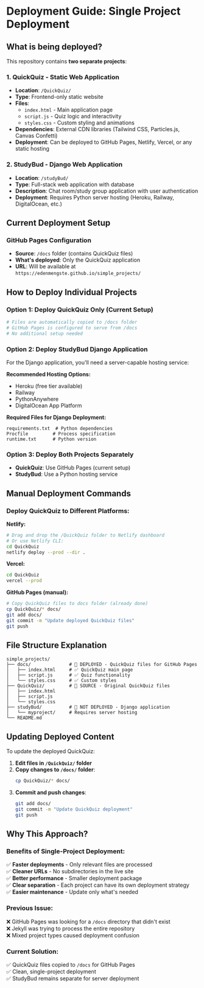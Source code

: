 # Deployment Guide: Single Project Deployment

## What is being deployed?

This repository contains **two separate projects**:

### 1. QuickQuiz - Static Web Application
- **Location**: `/QuickQuiz/`
- **Type**: Frontend-only static website
- **Files**: 
  - `index.html` - Main application page
  - `script.js` - Quiz logic and interactivity  
  - `styles.css` - Custom styling and animations
- **Dependencies**: External CDN libraries (Tailwind CSS, Particles.js, Canvas Confetti)
- **Deployment**: Can be deployed to GitHub Pages, Netlify, Vercel, or any static hosting

### 2. StudyBud - Django Web Application  
- **Location**: `/studyBud/`
- **Type**: Full-stack web application with database
- **Description**: Chat room/study group application with user authentication
- **Deployment**: Requires Python server hosting (Heroku, Railway, DigitalOcean, etc.)

## Current Deployment Setup

### GitHub Pages Configuration
- **Source**: `/docs` folder (contains QuickQuiz files)
- **What's deployed**: Only the QuickQuiz application
- **URL**: Will be available at `https://edenmengste.github.io/simple_projects/`

## How to Deploy Individual Projects

### Option 1: Deploy QuickQuiz Only (Current Setup)
```bash
# Files are automatically copied to /docs folder
# GitHub Pages is configured to serve from /docs
# No additional setup needed
```

### Option 2: Deploy StudyBud Django Application
For the Django application, you'll need a server-capable hosting service:

**Recommended Hosting Options:**
- Heroku (free tier available)
- Railway  
- PythonAnywhere
- DigitalOcean App Platform

**Required Files for Django Deployment:**
```
requirements.txt  # Python dependencies
Procfile         # Process specification
runtime.txt      # Python version
```

### Option 3: Deploy Both Projects Separately
- **QuickQuiz**: Use GitHub Pages (current setup)
- **StudyBud**: Use a Python hosting service

## Manual Deployment Commands

### Deploy QuickQuiz to Different Platforms:

**Netlify:**
```bash
# Drag and drop the /QuickQuiz folder to Netlify dashboard
# Or use Netlify CLI:
cd QuickQuiz
netlify deploy --prod --dir .
```

**Vercel:**
```bash
cd QuickQuiz  
vercel --prod
```

**GitHub Pages (manual):**
```bash
# Copy QuickQuiz files to docs folder (already done)
cp QuickQuiz/* docs/
git add docs/
git commit -m "Update deployed QuickQuiz files"
git push
```

## File Structure Explanation

```
simple_projects/
├── docs/              # 📁 DEPLOYED - QuickQuiz files for GitHub Pages
│   ├── index.html     # ✅ QuickQuiz main page
│   ├── script.js      # ✅ Quiz functionality  
│   └── styles.css     # ✅ Custom styles
├── QuickQuiz/         # 📁 SOURCE - Original QuickQuiz files
│   ├── index.html
│   ├── script.js
│   └── styles.css
├── studyBud/          # 📁 NOT DEPLOYED - Django application
│   └── myproject/     # Requires server hosting
└── README.md
```

## Updating Deployed Content

To update the deployed QuickQuiz:

1. **Edit files in `/QuickQuiz/` folder**
2. **Copy changes to `/docs/` folder**:
   ```bash
   cp QuickQuiz/* docs/
   ```
3. **Commit and push changes**:
   ```bash
   git add docs/
   git commit -m "Update QuickQuiz deployment"
   git push
   ```

## Why This Approach?

### Benefits of Single-Project Deployment:
✅ **Faster deployments** - Only relevant files are processed  
✅ **Cleaner URLs** - No subdirectories in the live site  
✅ **Better performance** - Smaller deployment package  
✅ **Clear separation** - Each project can have its own deployment strategy  
✅ **Easier maintenance** - Update only what's needed

### Previous Issue:
❌ GitHub Pages was looking for a `/docs` directory that didn't exist  
❌ Jekyll was trying to process the entire repository  
❌ Mixed project types caused deployment confusion

### Current Solution:
✅ QuickQuiz files copied to `/docs` for GitHub Pages  
✅ Clean, single-project deployment  
✅ StudyBud remains separate for server deployment